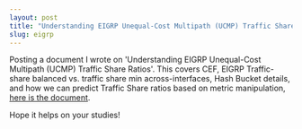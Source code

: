 ```yaml
---
layout: post
title: "Understanding EIGRP Unequal-Cost Multipath (UCMP) Traffic Share Ratios"
slug: eigrp
---
```


Posting a document I wrote on 'Understanding EIGRP Unequal-Cost Multipath (UCMP) Traffic Share Ratios'. This covers CEF, EIGRP Traffic-share balanced vs. traffic share min across-interfaces, Hash Bucket details, and how we can predict Traffic Share ratios based on metric manipulation, [here is the document](https://drive.google.com/file/d/1HNo0gQnOMeMxTSHfeX44vumpE8lEw9-e/view).

Hope it helps on your studies!

